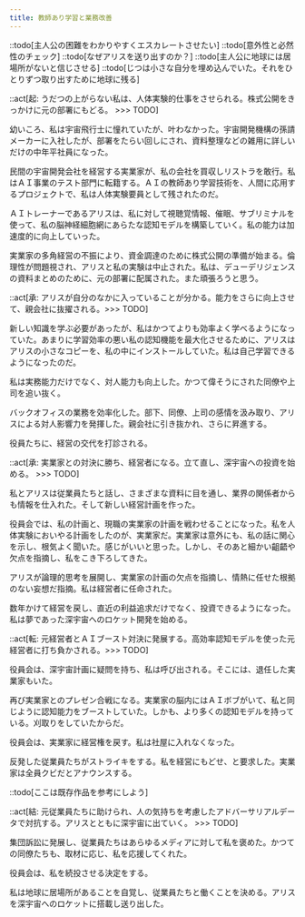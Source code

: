 ```yaml
---
title: 教師あり学習と業務改善
---
```


::todo[主人公の困難をわかりやすくエスカレートさせたい]
::todo[意外性と必然性のチェック]
::todo[なぜアリスを送り出すのか？]
::todo[主人公に地球には居場所がないと信じさせる]
::todo[じつは小さな自分を埋め込んでいた。それをひとりずつ取り出すために地球に残る]

::act[起: うだつの上がらない私は、人体実験的仕事をさせられる。株式公開をきっかけに元の部署にもどる。 >>> TODO]

幼いころ、私は宇宙飛行士に憧れていたが、叶わなかった。宇宙開発機構の孫請メーカーに入社したが、部署をたらい回しにされ、資料整理などの雑用に詳しいだけの中年平社員になった。

民間の宇宙開発会社を経営する実業家が、私の会社を買収しリストラを敢行。私はＡＩ事業のテスト部門に転籍する。ＡＩの教師あり学習技術を、人間に応用するプロジェクトで、私は人体実験要員として残されたのだ。

ＡＩトレーナーであるアリスは、私に対して視聴覚情報、催眠、サブリミナルを使って、私の脳神経細胞網にあらたな認知モデルを構築していく。私の能力は加速度的に向上していった。

実業家の多角経営の不振により、資金調達のために株式公開の準備が始まる。倫理性が問題視され、アリスと私の実験は中止された。私は、デューデリジェンスの資料まとめのために、元の部署に配属された。また頑張ろうと思う。

::act[承: アリスが自分のなかに入っていることが分かる。能力をさらに向上させて、親会社に抜擢される。>>> TODO]

新しい知識を学ぶ必要があったが、私はかつてよりも効率よく学べるようになっていた。あまりに学習効率の悪い私の認知機能を最大化させるために、アリスはアリスの小さなコピーを、私の中にインストールしていた。私は自己学習できるようになったのだ。

私は実務能力だけでなく、対人能力も向上した。かつて偉そうにされた同僚や上司を追い抜く。

バックオフィスの業務を効率化した。部下、同僚、上司の感情を汲み取り、アリスによる対人影響力を発揮した。親会社に引き抜かれ、さらに昇進する。

役員たちに、経営の交代を打診される。

::act[承: 実業家との対決に勝ち、経営者になる。立て直し、深宇宙への投資を始める。 >>> TODO]

私とアリスは従業員たちと話し、さまざまな資料に目を通し、業界の関係者からも情報を仕入れた。そして新しい経営計画を作った。

役員会では、私の計画と、現職の実業家の計画を戦わせることになった。私を人体実験においやる計画をしたのが、実業家だ。実業家は意外にも、私の話に関心を示し、根気よく聞いた。感じがいいと思った。しかし、そのあと細かい齟齬や欠点を指摘し、私をこき下ろしてきた。

アリスが論理的思考を展開し、実業家の計画の欠点を指摘し、情熱に任せた根拠のない妄想だ指摘。私は経営者に任命された。

数年かけて経営を戻し、直近の利益追求だけでなく、投資できるようになった。私は夢であった深宇宙へのロケット開発を始める。

::act[転: 元経営者とＡＩブースト対決に発展する。高効率認知モデルを使った元経営者に打ち負かされる。>>> TODO]

役員会は、深宇宙計画に疑問を持ち、私は呼び出される。そこには、退任した実業家もいた。

再び実業家とのプレゼン合戦になる。実業家の脳内にはＡＩボブがいて、私と同じように認知能力をブーストしていた。しかも、より多くの認知モデルを持っている。刈取りをしていたからだ。

役員会は、実業家に経営権を戻す。私は社屋に入れなくなった。

反発した従業員たちがストライキをする。私を経営にもどせ、と要求した。実業家は全員クビだとアナウンスする。

::todo[ここは既存作品を参考にしよう]

::act[結: 元従業員たちに助けられ、人の気持ちを考慮したアドバーサリアルデータで対抗する。アリスとともに深宇宙に出ていく。 >>> TODO]

集団訴訟に発展し、従業員たちはあらゆるメディアに対して私を褒めた。かつての同僚たちも、取材に応じ、私を応援してくれた。

役員会は、私を続投させる決定をする。

私は地球に居場所があることを自覚し、従業員たちと働くことを決める。アリスを深宇宙へのロケットに搭載し送り出した。
